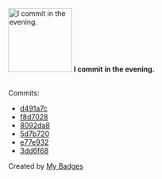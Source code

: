 <img src="https://my-badges.github.io/my-badges/evening-commits.png" alt="I commit in the evening." title="I commit in the evening." width="128">
<strong>I commit in the evening.</strong>
<br><br>

Commits:

- <a href="https://github.com/antonmedv/fx/commit/d491a7c8f93cd72f729e1f854dd8bcefd5e31bf4">d491a7c</a>
- <a href="https://github.com/antonmedv/fx/commit/f8d70285580b75c88988ad338c97023ed8c9640b">f8d7028</a>
- <a href="https://github.com/antonmedv/fx/commit/8092da8d5f2a5e3dbadf995b72984a3b236bc26b">8092da8</a>
- <a href="https://github.com/antonmedv/fx/commit/5d7b720d181e4f01b980a4ef00e13528b287e657">5d7b720</a>
- <a href="https://github.com/antonmedv/fx/commit/e77e932eeabf65cfb5cc37bbe830a42cf65bdb13">e77e932</a>
- <a href="https://github.com/antonmedv/fx/commit/3dd6f68c0a1bffb1b8b78b6fa5f36bab753aea79">3dd6f68</a>


Created by <a href="https://github.com/my-badges/my-badges">My Badges</a>